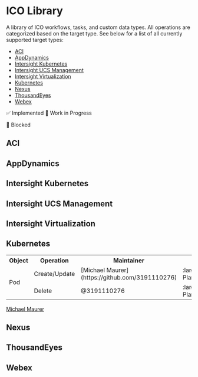 # ICO Library
A library of ICO workflows, tasks, and custom data types. All operations are categorized based on the target type. See below for a list of all currently supported target types:
* [ACI](#ACI)
* [AppDynamics](#AppDynamics)
* [Intersight Kubernetes](#intersight-kubernetes)
* [Intersight UCS Management](#intersight-ucs-management)
* [Intersight Virtualization](#intersight-virtualization)
* [Kubernetes](#Kubernetes)
* [Nexus](#Nexus)
* [ThousandEyes](#ThousandEyes)
* [Webex](#Webex)


:white_check_mark: Implemented
:construction: Work in Progress

:red_circle: Blocked

## ACI

## AppDynamics

## Intersight Kubernetes

## Intersight UCS Management

## Intersight Virtualization

## Kubernetes
<table>
  <tr>
    <th>Object</th>
    <th>Operation</th>
    <th>Maintainer</th>
    <th>Status</th>
    <th>Reference</th>
  </tr>
  <tr>
    <td rowspan="2">Pod</td>
    <td>Create/Update</td>
    <td>[Michael Maurer](https://github.com/3191110276)</td>
    <td>:large_blue_circle: Planned</td>
    <td></td>
  </tr>
  <tr>
    <td>Delete</td>
    <td>@3191110276</td>
    <td>:large_blue_circle: Planned</td>
    <td></td>
  </tr>
</table>

[Michael Maurer](https://github.com/3191110276)

## Nexus

## ThousandEyes

## Webex
